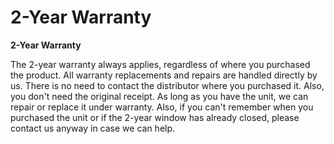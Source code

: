 # 2-Year Warranty

**2-Year Warranty**

The 2-year warranty always applies, regardless of where you purchased the product. All warranty replacements and repairs are handled directly by us. There is no need to contact the distributor where you purchased it. Also, you don't need the original receipt. As long as you have the unit, we can repair or replace it under warranty. Also, if you can't remember when you purchased the unit or if the 2-year window has already closed, please contact us anyway in case we can help.

